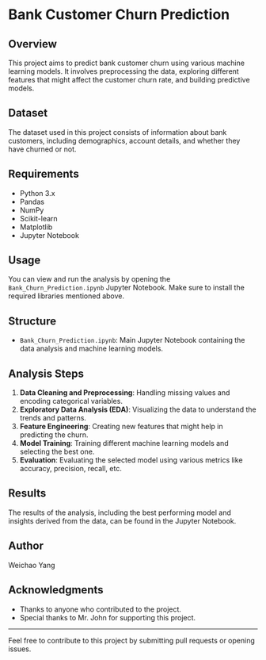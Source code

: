# Bank Customer Churn Prediction

## Overview
This project aims to predict bank customer churn using various machine learning models. It involves preprocessing the data, exploring different features that might affect the customer churn rate, and building predictive models.

## Dataset
The dataset used in this project consists of information about bank customers, including demographics, account details, and whether they have churned or not.

## Requirements
- Python 3.x
- Pandas
- NumPy
- Scikit-learn
- Matplotlib
- Jupyter Notebook

## Usage
You can view and run the analysis by opening the `Bank_Churn_Prediction.ipynb` Jupyter Notebook. Make sure to install the required libraries mentioned above.

## Structure
- `Bank_Churn_Prediction.ipynb`: Main Jupyter Notebook containing the data analysis and machine learning models.

## Analysis Steps
1. **Data Cleaning and Preprocessing**: Handling missing values and encoding categorical variables.
2. **Exploratory Data Analysis (EDA)**: Visualizing the data to understand the trends and patterns.
3. **Feature Engineering**: Creating new features that might help in predicting the churn.
4. **Model Training**: Training different machine learning models and selecting the best one.
5. **Evaluation**: Evaluating the selected model using various metrics like accuracy, precision, recall, etc.

## Results
The results of the analysis, including the best performing model and insights derived from the data, can be found in the Jupyter Notebook.


## Author
Weichao Yang

## Acknowledgments
- Thanks to anyone who contributed to the project.
- Special thanks to Mr. John for supporting this project.

---

Feel free to contribute to this project by submitting pull requests or opening issues.
